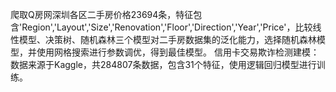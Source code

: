 爬取Q房网深圳各区二手房价格23694条，特征包含'Region','Layout','Size','Renovation','Floor','Direction','Year','Price'，比较线性模型、决策树、随机森林三个模型对二手房数据集的泛化能力，选择随机森林模型，并使用网格搜索进行参数调优，得到最佳模型。
信用卡交易欺诈检测建模：数据来源于Kaggle，共284807条数据，包含31个特征，使用逻辑回归模型进行训练。
